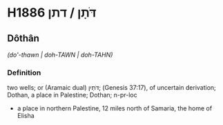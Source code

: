 # H1886 דֹּתָן / דתן

## Dôthân

_(do'-thawn | doh-TAWN | doh-TAHN)_

### Definition

two wells; or (Aramaic dual) דֹּתַיִן; (Genesis 37:17), of uncertain derivation; Dothan, a place in Palestine; Dothan; n-pr-loc

- a place in northern Palestine, 12 miles north of Samaria, the home of Elisha
